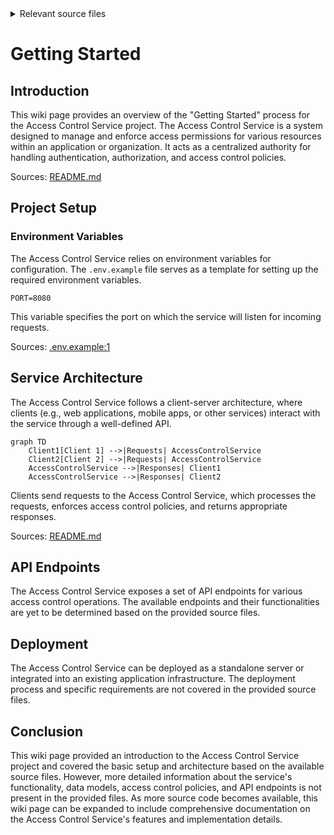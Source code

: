 <details>
<summary>Relevant source files</summary>

The following files were used as context for generating this wiki page:

- [README.md](https://github.com/aanickode/access-control-service/blob/main/README.md)
- [.env.example](https://github.com/aanickode/access-control-service/blob/main/.env.example)

</details>

# Getting Started

## Introduction

This wiki page provides an overview of the "Getting Started" process for the Access Control Service project. The Access Control Service is a system designed to manage and enforce access permissions for various resources within an application or organization. It acts as a centralized authority for handling authentication, authorization, and access control policies.

Sources: [README.md]()

## Project Setup

### Environment Variables

The Access Control Service relies on environment variables for configuration. The `.env.example` file serves as a template for setting up the required environment variables.

```
PORT=8080
```

This variable specifies the port on which the service will listen for incoming requests.

Sources: [.env.example:1]()

## Service Architecture

The Access Control Service follows a client-server architecture, where clients (e.g., web applications, mobile apps, or other services) interact with the service through a well-defined API.

```mermaid
graph TD
    Client1[Client 1] -->|Requests| AccessControlService
    Client2[Client 2] -->|Requests| AccessControlService
    AccessControlService -->|Responses| Client1
    AccessControlService -->|Responses| Client2
```

Clients send requests to the Access Control Service, which processes the requests, enforces access control policies, and returns appropriate responses.

Sources: [README.md]()

## API Endpoints

The Access Control Service exposes a set of API endpoints for various access control operations. The available endpoints and their functionalities are yet to be determined based on the provided source files.

## Deployment

The Access Control Service can be deployed as a standalone server or integrated into an existing application infrastructure. The deployment process and specific requirements are not covered in the provided source files.

## Conclusion

This wiki page provided an introduction to the Access Control Service project and covered the basic setup and architecture based on the available source files. However, more detailed information about the service's functionality, data models, access control policies, and API endpoints is not present in the provided files. As more source code becomes available, this wiki page can be expanded to include comprehensive documentation on the Access Control Service's features and implementation details.